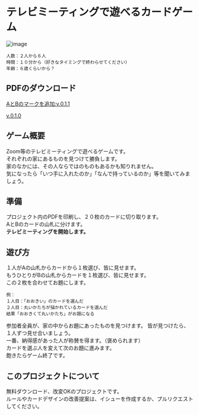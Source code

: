 # テレビミーティングで遊べるカードゲーム
![image](https://user-images.githubusercontent.com/4956743/77150240-ca6e6700-6ad6-11ea-9d70-0bd8487e972d.png)
```
人数：２人から６人
時間：１０分から（好きなタイミングで終わらせてください）
年齢：６歳くらいから？
```
## PDFのダウンロード
[AとBのマークを追加:v.0.1.1](https://github.com/gift10industry/video-chat-games/releases/download/v.0.1.1/Cards.pdf)

[v.0.1.0](https://github.com/gift10industry/video-chat-games/releases/download/v.0.1.0/Cards.pdf)
## ゲーム概要
Zoom等のテレビミーティングで遊べるゲームです。  
それぞれの家にあるものを見つけて勝負します。  
家のなかには、その人ならではのものもあるかも知りれません。  
気になったら「いつ手に入れたのか」「なんで持っているのか」等を聞いてみましょう。
## 準備
プロジェクト内のPDFを印刷し、２０枚のカードに切り取ります。  
AとBのカードの山札に分けます。  
__テレビミーティングを開始します。__
## 遊び方
１人がAの山札からカードから１枚選び、皆に見せます。  
もうひとりがBの山札からカードを１枚選び、皆に見せます。  
この２枚を合わせてお題にします。
```
例：
１人目：「おおきい」のカードを選んだ
２人目：丸いかたちが描かれているカードを選んだ
結果「おおきくて丸いかたち」がお題になる
```
参加者全員が、家の中からお題にあったものを見つけます。 
皆が見つけたら、１人ずつ見せ合いましょう。  
一番、納得感があった人が称賛を得ます。（褒められます）  
カードを選ぶ人を変えて次のお題に進みます。  
飽きたらゲーム終了です。  
## このプロジェクトについて
無料ダウンロード、改変OKのプロジェクトです。  
ルールやカードデザインの改善提案は、イシューを作成するか、プルリクエストしてください。
